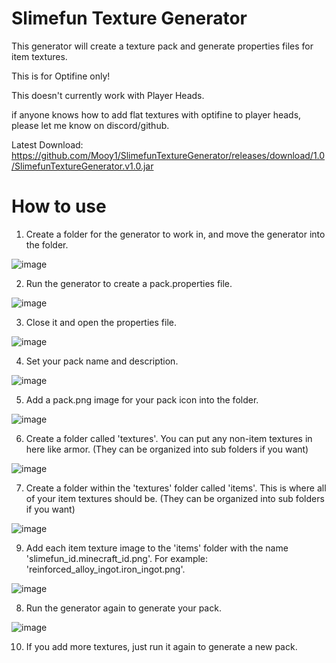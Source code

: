 # Slimefun Texture Generator

This generator will create a texture pack and generate properties files for item textures.

This is for Optifine only!

This doesn't currently work with Player Heads.

if anyone knows how to add flat textures with optifine to player heads, please let me know on discord/github.

Latest Download: https://github.com/Mooy1/SlimefunTextureGenerator/releases/download/1.0/SlimefunTextureGenerator.v1.0.jar

# How to use

1. Create a folder for the generator to work in, and move the generator into the folder.

![image](https://user-images.githubusercontent.com/69326411/114448179-d40eb500-9b98-11eb-8867-d60e95c6c674.png)

2. Run the generator to create a pack.properties file.

![image](https://user-images.githubusercontent.com/69326411/114448221-e1c43a80-9b98-11eb-9539-c6577f355be5.png)

3. Close it and open the properties file.

![image](https://user-images.githubusercontent.com/69326411/114448249-ec7ecf80-9b98-11eb-97b7-46ee3b823461.png)

4. Set your pack name and description.

![image](https://user-images.githubusercontent.com/69326411/114448296-fef90900-9b98-11eb-8e6d-55313f156b43.png)

5. Add a pack.png image for your pack icon into the folder.

![image](https://user-images.githubusercontent.com/69326411/114448351-0ddfbb80-9b99-11eb-9d66-76732a633d42.png)

6. Create a folder called 'textures'. You can put any non-item textures in here like armor. (They can be organized into sub folders if you want)

![image](https://user-images.githubusercontent.com/69326411/114448385-1c2dd780-9b99-11eb-9c25-3e6ce6157c36.png)

7. Create a folder within the 'textures' folder called 'items'. This is where all of your item textures should be. (They can be organized into sub folders if you want)

![image](https://user-images.githubusercontent.com/69326411/114448426-28199980-9b99-11eb-8385-7d3cd4417b10.png)

9. Add each item texture image to the 'items' folder with the name 'slimefun_id.minecraft_id.png'. For example: 'reinforced_alloy_ingot.iron_ingot.png'.

![image](https://user-images.githubusercontent.com/69326411/114448465-35cf1f00-9b99-11eb-81d1-ed41a9b6b81e.png)

8. Run the generator again to generate your pack.

![image](https://user-images.githubusercontent.com/69326411/114448502-441d3b00-9b99-11eb-8ad8-4697d5949d61.png)

10. If you add more textures, just run it again to generate a new pack.
